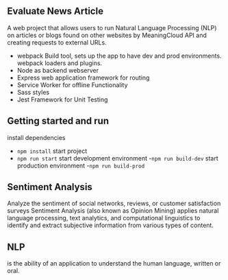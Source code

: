 ## Evaluate News Article
A web project that allows users to run Natural Language Processing (NLP) on articles or blogs found on other websites by MeaningCloud API and creating requests to external URLs.
- webpack Build tool, sets up the app to have dev and prod environments. webpack loaders and plugins.
- Node as backend webserver
- Express web application framework for routing    
- Service Worker for offline Functionality
- Sass styles
- Jest Framework for Unit Testing 

## Getting started and run
install dependencies
- `npm install`
start project
- `npm run start`
start development environment
-`npm run build-dev`
start production environment
-`npm run build-prod`


## Sentiment Analysis
Analyze the sentiment of social networks, reviews, or customer satisfaction surveys
Sentiment Analysis (also known as Opinion Mining) applies natural language processing, text analytics, and computational linguistics to identify and extract subjective information from various types of content.
## NLP
is the ability of an application to understand the human language, written or oral.
